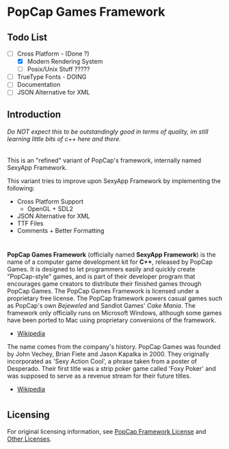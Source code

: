 # PopCap Games Framework

## Todo List
- [ ] Cross Platform - (Done ?)
   - [x] Modern Rendering System
   - [ ] Posix/Unix Stuff ?????
- [ ] TrueType Fonts - DOING
- [ ] Documentation
- [ ] JSON Alternative for XML

## Introduction

###### Do NOT expect this to be outstandingly good in terms of quality, im still learning little bits of c++ here and there.

This is an "refined" variant of PopCap's framework, internally named SexyApp Framework.

This variant tries to improve upon SexyApp Framework by implementing the following:
- Cross Platform Support 
    - OpenGL + SDL2
- JSON Alternative for XML
- TTF Files
- Comments + Better Formatting

# 

**PopCap Games Framework** (officially named **SexyApp Framework**) is the name of a computer game development kit for **C++**, released by PopCap Games. It is designed to let programmers easily and quickly create "PopCap-style" games, and is part of their developer program that encourages game creators to distribute their finished games through PopCap Games. The PopCap Games Framework is licensed under a proprietary free license. The PopCap framework powers casual games such as PopCap's own *Bejeweled* and Sandlot Games' *Cake Mania*. The framework only officially runs on Microsoft Windows, although some games have been ported to Mac using proprietary conversions of the framework.

- [Wikipedia](https://en.wikipedia.org/w/index.php?title=PopCap_Games&oldid=866697177)

The name comes from the company's history. PopCap Games was founded by John Vechey, Brian Fiete and Jason Kapalka in 2000. They originally incorporated as 'Sexy Action Cool', a phrase taken from a poster of Desperado. Their first title was a strip poker game called 'Foxy Poker' and was supposed to serve as a revenue stream for their future titles.

- [Wikipedia](https://en.wikipedia.org/wiki/PopCap_Games)

# 

## Licensing

For original licensing information, see <a href="LICENSE.txt">PopCap Framework License</a> and <a href="OTHERLICENSES.txt">Other Licenses</a>.
